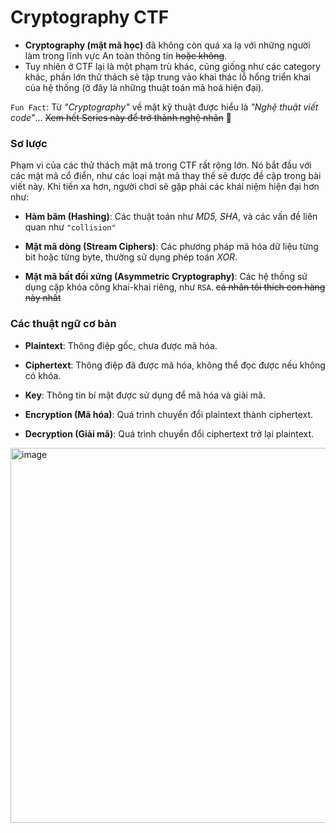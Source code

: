 
# Cryptography CTF 
* **Cryptography (mật mã học)** đã không còn quá xa lạ với những người làm trong lĩnh vực An toàn thông tin ~~hoặc không~~. 
* Tuy nhiên ở CTF lại là một phạm trù khác, cũng giống như các category khác, phần lớn thử thách sẽ tập trung vào khai thác lỗ hổng triển khai của hệ thống (ở đây là những thuật toán mã hoá hiện đại). 

`Fun Fact`: Từ _"Cryptography"_ về mặt kỹ thuật được hiểu là _"Nghệ thuật viết code"_... ~~Xem hết Series này để trở thành nghệ nhân~~ 🌝

### Sơ lược 

Phạm vi của các thử thách mật mã trong CTF rất rộng lớn. Nó bắt đầu với các mật mã cổ điển, như các loại mật mã thay thế sẽ được đề cập trong bài viết này. Khi tiến xa hơn, người chơi sẽ gặp phải các khái niệm hiện đại hơn như:   

- **Hàm băm (Hashing)**: Các thuật toán như _MD5, SHA_, và các vấn đề liên quan như ``"collision"``

- **Mật mã dòng (Stream Ciphers)**: Các phương pháp mã hóa dữ liệu từng bit hoặc từng byte, thường sử dụng phép toán _XOR_. 
- **Mật mã bất đối xứng (Asymmetric Cryptography)**: Các hệ thống sử dụng cặp khóa công khai-khai riêng, như `RSA`. ~~cá nhân tôi thích con hàng này nhất~~  

### Các thuật ngữ cơ bản
-   **Plaintext**: Thông điệp gốc, chưa được mã hóa.

-   **Ciphertext**: Thông điệp đã được mã hóa, không thể đọc được nếu không có khóa.

-   **Key**: Thông tin bí mật được sử dụng để mã hóa và giải mã.

-   **Encryption (Mã hóa)**: Quá trình chuyển đổi plaintext thành ciphertext.
  
-   **Decryption (Giải mã)**: Quá trình chuyển đổi ciphertext trở lại plaintext.

<img width="800" height="600" alt="image" src="https://github.com/user-attachments/assets/55c9a0f4-f2bd-4c9e-9f81-13a89d2ff111" />
